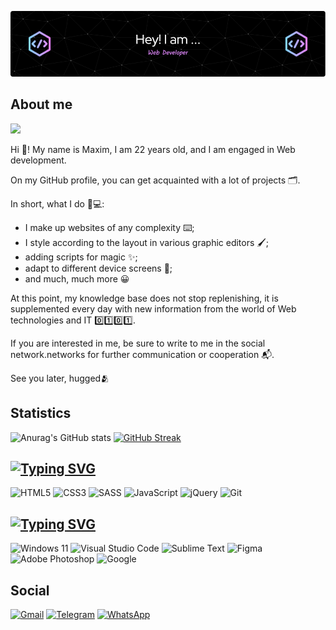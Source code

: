 [![Header](https://github.com/MaxWind29/MaxWind29/blob/main/assets/github-header-image.png)](https://vk.com/m4ximka)

## About me
![](https://komarev.com/ghpvc/?username=MaxWind29&color=blueviolet&style=flat)

Hi 👋! My name is Maxim, I am 22 years old, and I am engaged in Web development.

On my GitHub profile, you can get acquainted with a lot of projects 🗂️.

In short, what I do 👨💻:

- I make up websites of any complexity ⌨️;
- I style according to the layout in various graphic editors 🖌;
- adding scripts for magic ✨;
- adapt to different device screens 📱;
- and much, much more 😀

At this point, my knowledge base does not stop replenishing, it is supplemented every day with new information from the world of Web technologies and IT 0️⃣1️⃣0️⃣1️⃣.

If you are interested in me, be sure to write to me in the social network.networks for further communication or cooperation 📬.

See you later, hugged🫂

## Statistics

![Anurag's GitHub stats](https://github-readme-stats.vercel.app/api?username=MaxWind29&show_icons=true&theme=tokyonight)
[![GitHub Streak](http://github-readme-streak-stats.herokuapp.com?user=MaxWind29&theme=tokyonight&hide_border=true)](https://git.io/streak-stats)

## [![Typing SVG](https://readme-typing-svg.herokuapp.com?font=Fira+Code&pause=1000&color=B98DEB&width=435&lines=Skills)](https://git.io/typing-svg)

![HTML5](https://img.shields.io/badge/html5-%23E34F26.svg?style=for-the-badge&logo=html5&logoColor=white)
![CSS3](https://img.shields.io/badge/css3-%231572B6.svg?style=for-the-badge&logo=css3&logoColor=white)
![SASS](https://img.shields.io/badge/SASS-hotpink.svg?style=for-the-badge&logo=SASS&logoColor=white)
![JavaScript](https://img.shields.io/badge/javascript-%23323330.svg?style=for-the-badge&logo=javascript&logoColor=%23F7DF1E)
![jQuery](https://img.shields.io/badge/jquery-%230769AD.svg?style=for-the-badge&logo=jquery&logoColor=white)
![Git](https://img.shields.io/badge/git-%23F05033.svg?style=for-the-badge&logo=git&logoColor=white)

## [![Typing SVG](https://readme-typing-svg.herokuapp.com?font=Fira+Code&pause=1000&color=B98DEB&width=435&lines=Tools)](https://git.io/typing-svg)

![Windows 11](https://img.shields.io/badge/Windows%2011-%230079d5.svg?style=for-the-badge&logo=Windows%2011&logoColor=white)
![Visual Studio Code](https://img.shields.io/badge/Visual%20Studio%20Code-0078d7.svg?style=for-the-badge&logo=visual-studio-code&logoColor=white)
![Sublime Text](https://img.shields.io/badge/sublime_text-%23575757.svg?style=for-the-badge&logo=sublime-text&logoColor=important)
![Figma](https://img.shields.io/badge/figma-%23F24E1E.svg?style=for-the-badge&logo=figma&logoColor=white)
![Adobe Photoshop](https://img.shields.io/badge/adobe%20photoshop-%2331A8FF.svg?style=for-the-badge&logo=adobe%20photoshop&logoColor=white)
![Google](https://img.shields.io/badge/google-4285F4?style=for-the-badge&logo=google&logoColor=white)

## Social

[![Gmail](https://img.shields.io/badge/Gmail-D14836?style=for-the-badge&logo=gmail&logoColor=white)](mailto:max.show.200122@gmail.com)
[![Telegram](https://img.shields.io/badge/Telegram-2CA5E0?style=for-the-badge&logo=telegram&logoColor=white)](https://t.me/Apelsin4ik29)
[![WhatsApp](https://img.shields.io/badge/WhatsApp-25D366?style=for-the-badge&logo=whatsapp&logoColor=white)](+79525647148)

